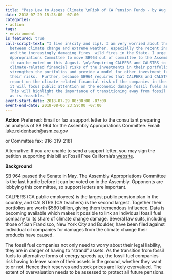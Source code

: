 ```yaml
---
title: "Pass Law to Assess Climate \nRisk of CA Pension Funds - by Aug 6"
date: 2018-07-29 15:23:00 -07:00
categories:
- action
tags:
- environment
is featured: true
call-script-text: "I live in(city and zip). I am very worried about the relationship
  between climate change and extreme weather, especially the recent increases in drought,
  and the increasingly damaging fires  wild fires in the State. I urge the Assembly
  Appropriations Committee to move SB964 out of committee to the Assembly floor so
  it can be voted on this August. \n\nRequiring CALPERS and CALSTRS to consider the
  climate-related financial risks of the investments in their portfolios, SB 964 would
  strengthen the portfolios and provide a model for other investment funds to assess
  their risks.  Further, because SB964 requires that CALPERS and CALSTRS publicly
  report on the climate-related financial risk of the companies in their portfolios,
  it will focus public attention on the economic damage fossil fuels are creating.
  This will highlight the importance of transitioning away from fossil fuels as fast
  as is feasible. "
event-start-date: 2018-07-29 00:00:00 -07:00
event-end-date: 2018-08-06 23:59:00 -07:00
---
```


**Action**
Preferred:  Email or fax a support letter to the consultant preparing an analysis of SB 964 for the Assembly Appropriations Committee.
Email: luke.reidenbach@asm.ca.gov

or Committee fax: 916-319-2181

Alternative:  If you are unable to send a support letter, you may sign the petition supporting this bill at Fossil Free California’s [website](       https://actionnetwork.org/petitions/support-ffcas-climate-bill-sb-964).

**Background**

SB 964 passed the Senate in May. The Assembly Appropriations Committee is the last hurdle before it can be voted on in the Assembly. Opponents are lobbying this committee, so support letters are important.

CALPERS (CA public employees) is the largest public pension plan in the country, and CALSTRS (CA teachers) is the second largest. Together their portfolios are worth $560 billion, giving them tremendous influence. Data is becoming available which makes it possible to link an individual fossil fuel company to its share  of climate change damage. Several law suits, including those of San Francisco, New York City and Boulder, have been filed against individual oil companies for damages from the climate change their products have caused. 

The fossil fuel companies not only need to worry about their legal liability, they are in danger of having to “strand” assets. As the transition from fossil fuels to alternative forms of energy speeds up, the fossil fuel companies risk having to leave some of their assets in the ground, whether they want to or not. Hence their reserves and stock prices are likely overvalued. The extent of overvaluation needs to be assessed to protect all future pensions.